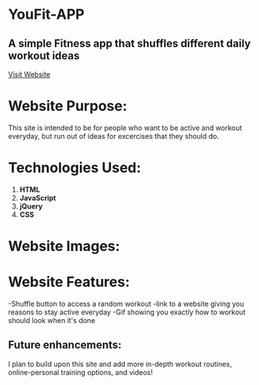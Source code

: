 # YouFit-APP
## A simple Fitness app that shuffles different daily workout ideas 


[Visit Website](https://jordintaylor095.github.io/YouFit-APP/)

# Website Purpose:
This site is intended to be for people who want to be active and workout everyday, but run out of ideas for excercises that they should do.


# Technologies Used:

1. **HTML**
2. **JavaScript**
3. **jQuery**
4. **CSS**



# Website Images:




# Website Features:

-Shuffle button to access a random workout
-link to a website giving you reasons to stay active everyday
-Gif showing you exactly how to workout should look when it's done



## Future enhancements:

I plan to build upon this site and add more in-depth workout routines, online-personal training options, and videos!
